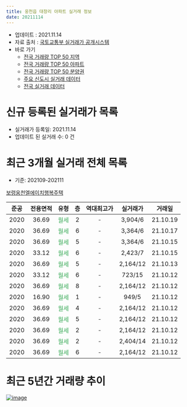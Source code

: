 ```yaml
---
title: 웅천읍 대창리 아파트 실거래 정보
date: 20211114
---
```


* 업데이트 : 2021.11.14
* 자료 출처 : [국토교통부 실거래가 공개시스템](http://rt.molit.go.kr)
* 바로 가기
    * [전국 거래량 TOP 50 지역](https://apt-info.github.io/apt-trade-info/tr)
    * [전국 거래량 TOP 50 아파트](https://apt-info.github.io/apt-trade-info/ta)
    * [전국 거래량 TOP 50 분양권](https://apt-info.github.io/apt-trade-info/tb)
    * [주요 신도시 실거래 데이터](https://apt-info.github.io/apt-trade-info/newtown)
    * [전국 실거래 데이터](https://apt-info.github.io/apt-trade-info/all)



<script async src="https://pagead2.googlesyndication.com/pagead/js/adsbygoogle.js"></script>
<!-- 기본광고 -->
<ins class="adsbygoogle"
     style="display:block"
     data-ad-client="ca-pub-1142216861245946"
     data-ad-slot="4805727019"
     data-ad-format="auto"
     data-full-width-responsive="true"></ins>
<script>
     (adsbygoogle = window.adsbygoogle || []).push({});
</script>


# 신규 등록된 실거래가 목록

* 실거래가 등록일: 2021.11.14
* 업데이트 된 실거래 수: 0 건




<script async src="https://pagead2.googlesyndication.com/pagead/js/adsbygoogle.js"></script>
<!-- 기본광고 -->
<ins class="adsbygoogle"
     style="display:block"
     data-ad-client="ca-pub-1142216861245946"
     data-ad-slot="4805727019"
     data-ad-format="auto"
     data-full-width-responsive="true"></ins>
<script>
     (adsbygoogle = window.adsbygoogle || []).push({});
</script>


# 최근 3개월 실거래 전체 목록
* 기준: 202109-202111


[보령웅천엘에이치행복주택](https://search.naver.com/search.naver?query=%EB%B3%B4%EB%A0%B9%EC%9B%85%EC%B2%9C%EC%97%98%EC%97%90%EC%9D%B4%EC%B9%98%ED%96%89%EB%B3%B5%EC%A3%BC%ED%83%9D)

|준공|전용면적|유형|층|역대최고가|실거래가|거래일|
|:---:|:---:|:---:|:---:|:---:|:---:|:---:|
|2020|36.69|<span style="color:#34A853">월세</span>|2|<span style="color:#444444">-</span>|3,904/6|21.10.19|
|2020|36.69|<span style="color:#34A853">월세</span>|6|<span style="color:#444444">-</span>|3,364/6|21.10.17|
|2020|36.69|<span style="color:#34A853">월세</span>|5|<span style="color:#444444">-</span>|3,364/6|21.10.15|
|2020|33.12|<span style="color:#34A853">월세</span>|6|<span style="color:#444444">-</span>|2,423/7|21.10.15|
|2020|36.69|<span style="color:#34A853">월세</span>|5|<span style="color:#444444">-</span>|2,164/12|21.10.13|
|2020|33.12|<span style="color:#34A853">월세</span>|6|<span style="color:#444444">-</span>|723/15|21.10.12|
|2020|36.69|<span style="color:#34A853">월세</span>|8|<span style="color:#444444">-</span>|2,164/12|21.10.12|
|2020|16.90|<span style="color:#34A853">월세</span>|1|<span style="color:#444444">-</span>|949/5|21.10.12|
|2020|36.69|<span style="color:#34A853">월세</span>|4|<span style="color:#444444">-</span>|2,164/12|21.10.12|
|2020|36.69|<span style="color:#34A853">월세</span>|5|<span style="color:#444444">-</span>|2,164/12|21.10.12|
|2020|36.69|<span style="color:#34A853">월세</span>|2|<span style="color:#444444">-</span>|2,164/12|21.10.12|
|2020|36.69|<span style="color:#34A853">월세</span>|2|<span style="color:#444444">-</span>|2,404/14|21.10.12|
|2020|36.69|<span style="color:#34A853">월세</span>|6|<span style="color:#444444">-</span>|2,164/12|21.10.12|



<script async src="https://pagead2.googlesyndication.com/pagead/js/adsbygoogle.js"></script>
<!-- 기본광고 -->
<ins class="adsbygoogle"
     style="display:block"
     data-ad-client="ca-pub-1142216861245946"
     data-ad-slot="4805727019"
     data-ad-format="auto"
     data-full-width-responsive="true"></ins>
<script>
     (adsbygoogle = window.adsbygoogle || []).push({});
</script>


# 최근 5년간 거래량 추이


<div style="width:100%;">
    <canvas id="deal_progress" height="200"></canvas>
</div>

<script>
new Chart(document.getElementById("deal_progress"), {
    type: 'line',
    data: {
        labels: ['16.01','16.04','16.07','16.08','16.10','16.12','17.01','17.02','17.07','17.08','17.09','17.11','17.12','18.02','18.07','18.09','18.12','19.01','19.04','19.05','19.06','19.09','19.10','19.11','20.04','20.05','20.07','20.08','20.09','20.11','21.04','21.06','21.07','21.10'],
        datasets: [{
            label: '매매/분양권',
            data: [1,2,1,1,0,1,1,2,1,1,1,1,1,1,1,1,2,1,1,1,1,1,1,2,1,1,3,1,1,0,1,2,1,0],
            borderColor: "rgba(66, 133, 243, 1)",
            backgroundColor: "rgba(66, 133, 243, 0.05)",
            borderWidth: 1,
            pointRadius: 0,
            fill: false,
            lineTension: 0
        },{
            label: '전/월세',
            data: [0,0,0,0,1,0,0,0,0,0,0,0,0,0,0,0,0,0,0,0,0,0,0,0,0,0,0,0,0,3,0,0,0,13],
            borderColor: "rgba(255, 90, 0, 1)",
            backgroundColor: "rgba(255, 90, 0, 0.05)",
            borderWidth: 1,
            pointRadius: 0,
            fill: false,
            lineTension: 0
        },{
            label: '합계',
            data: [1,2,1,1,1,1,1,2,1,1,1,1,1,1,1,1,2,1,1,1,1,1,1,2,1,1,3,1,1,3,1,2,1,13],
            borderColor: "rgba(0, 0, 0, 1)",
            backgroundColor: "rgba(0, 0, 0, 0.03)",
            borderWidth: 0.1,
            pointRadius: 0,
            fill: true,
            lineTension: 0
        }
        ]
    },
    options: {
        responsive: true,
        title: {
            display: false
        },
        tooltips: {
            mode: 'index',
            intersect: false
        },
        hover: {
            mode: 'nearest',
            intersect: true
        },
        scales: {
            xAxes: [{
                display: true,
                scaleLabel: {
                    display: true,
                    labelString: '년/월'
                }
            }],
            yAxes: [{
                display: true,
                ticks: {
                    suggestedMin: 0,
                },
                scaleLabel: {
                    display: true,
                    labelString: '실거래 수'
                }
            }]
        }
    }
});

</script>


[![image](https://apt-info.github.io/images/2020-01-03-apt-trade-info/1024x500.png)](https://play.google.com/store/apps/details?id=com.aptinfo.apttradeinfo)


